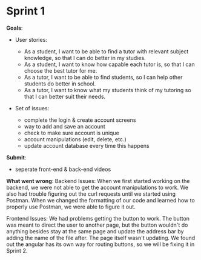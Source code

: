# Sprint 1

**Goals**:
- User stories:
    - As a student, I want to be able to find a tutor with relevant subject knowledge, so that I can do better in my studies. 
    - As a student, I want to know how capable each tutor is, so that I can choose the best tutor for me.
    - As a tutor, I want to be able to find students, so I can help other students do better in school. 
    - As a tutor, I want to know what my students think of my tutoring so that I can better suit their needs.

- Set of issues:
    - complete the login & create account screens
    - way to add and save an account
    - check to make sure account is unique
    - account manipulations (edit, delete, etc.)
    - update account database every time this happens
    
**Submit**:
- seperate front-end & back-end videos
  
**What went wrong**:
Backend Issues: When we first started working on the backend, we were not able to get the account manipulations to work. We also had trouble figuring out the curl requests until we started using Postman. When we changed the formatting of our code and learned how to properly use Postman, we were able to figure it out. 

Frontend Issues: We had problems getting the button to work. The button was meant to direct the user to another page, but the button wouldn't do anything besides stay at the same page and update the address bar by adding the name of the file after. The page itself wasn't updating. We found out the angular has its own way for routing buttons, so we will be fixing it in Sprint 2.
